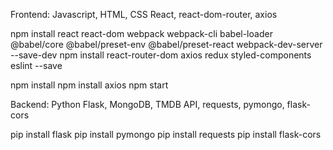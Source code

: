 

Frontend:
Javascript, HTML, CSS
React, react-dom-router, axios

npm install react react-dom webpack webpack-cli babel-loader @babel/core @babel/preset-env @babel/preset-react webpack-dev-server --save-dev
npm install react-router-dom axios redux styled-components eslint --save

npm install
npm install axios
npm start

Backend:
Python
Flask, MongoDB, TMDB API, requests, pymongo, flask-cors

pip install flask
pip install pymongo
pip install requests
pip install flask-cors
